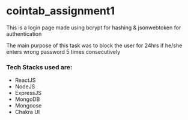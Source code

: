 # cointab_assignment1
<p>This is a login page made using bcrypt for hashing & jsonwebtoken for authentication<p>
<p>The main purpose of this task was to block the user for 24hrs if he/she enters wrong password 5 times consecutively </p>
<h3>Tech Stacks used are:</h3>
<ul>
  <li>ReactJS</li>
  <li>NodeJS</li>
  <li>ExpressJS</li>
  <li>MongoDB</li>
  <li>Mongoose</li>
  <li>Chakra UI</li>
</ul>
